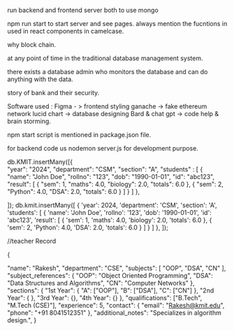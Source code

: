run backend and frontend server both to use mongo

npm run start to start server and see pages.
always mention the fucntions in used in react components in camelcase.


why block chain.

at any point of time in the traditional database management system.

there exists a database admin who monitors the database and can do anything with the data.

story of bank and their security.


Software used : 
 Figma - > frontend styling
 ganache -> fake ethereum network
 lucid chart -> database designing
 Bard & chat gpt -> code help & brain storming.


 npm start script is mentioned in package.json file.

 for backend code us nodemon server.js for development purpose.

 db.KMIT.insertMany([{                   
    "year": "2024",
    "department": "CSM",
    "section": "A",
    "students" : [
      {
        "name": "John Doe",
        "rollno": "123",
        "dob": "1990-01-01",
        "id": "abc123",
        "result": [
          {
            "sem": 1,
            "maths": 4.0,
            "biology": 2.0,
            "totals": 6.0
          },
          {
            "sem": 2,
            "Python": 4.0,
            "DSA": 2.0,
            "totals": 6.0
          }
        ]
      }
    ]
  },

]);
db.kmit.insertMany([ { 'year': 2024, 'department': 'CSM', 'section': 'A', 'students': [ { 'name': 'John Doe', 'rollno': '123', 'dob': '1990-01-01', 'id': 'abc123', 'result': [ { 'sem': 1, 'maths': 4.0, 'biology': 2.0, 'totals': 6.0 }, { 'sem': 2, 'Python': 4.0, 'DSA': 2.0, 'totals': 6.0 } ] } ] }, ]);

//teacher Record

{
  
  "name": "Rakesh",
  "department": "CSE", 
  "subjects": [   "OOP", "DSA", "CN" ],
  "subject_references": { 
    "OOP": "Object Oriented Programming",
    "DSA": "Data Structures and Algorithms",
    "CN": "Computer Networks"
  },
  "sections": { 
    "1st Year": {
      "A": ["OOP"],
      "B": ["DSA"],
      "C": ["CN"]
    },
    "2nd Year": {  },
    "3rd Year": {},
    "4th Year": {}
  },
  "qualifications": ["B.Tech", "M.Tech (CSE)"], 
  "experience": 5,
  "contact": {
    "email": "Rakesh@kmit.edu",
    "phone": "+91 8041512351"
  },
  "additional_notes": "Specializes in algorithm design.",
}
